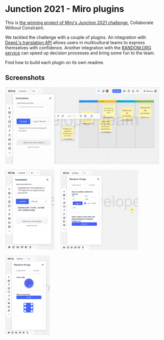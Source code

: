 # Junction 2021 - Miro plugins

This is [the winning project of Miro's Junction 2021 challenge](https://app.hackjunction.com/projects/junction-2021/view/61981a1db8591f00a6b8afc6), Collaborate Without Constraint.

We tackled the challenge with a couple of plugins. An integration with [DeepL's translation API](https://www.deepl.com/pro-api?cta=header-pro-api) allows users in multicultural teams to express themselves with confidence. Another integration with the [RANDOM.ORG service](https://www.random.org/) can speed up decision processes and bring some fun to the team.

Find how to build each plugin on its own readme.

## Screenshots

![translator-1](./images/translator-1.png)

<img src="./images/translator-2.png" alt="Translator plugin feature 2" width="32%">&nbsp;&nbsp;&nbsp;&nbsp;&nbsp;<img src="./images/random-1.png" alt="Random plugin feature 1" width="50.5%">

<img src="./images/random-2.png" alt="Random plugin feature 1" width="29%">
